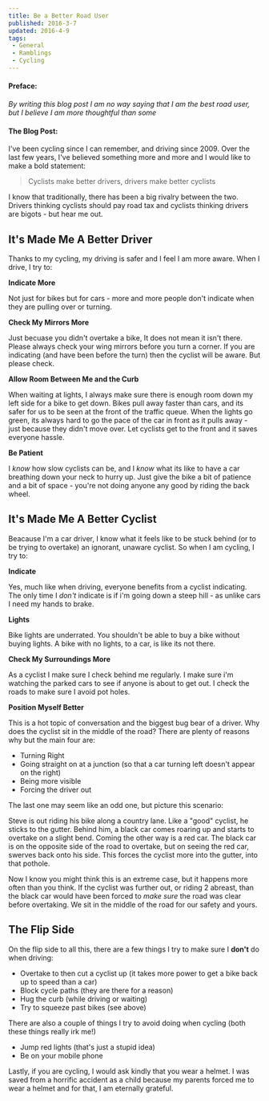 ```yaml
---
title: Be a Better Road User
published: 2016-3-7
updated: 2016-4-9
tags:
 - General
 - Ramblings
 - Cycling
---
```


<h4>Preface:</h4>

<p><em>By writing this blog post I am no way saying that I am the best road user, but I believe I am more thoughtful than some</em></p>



<h4>The Blog Post:</h4>



<p>I've been cycling since I can remember, and driving since 2009. Over the last few years, I've believed something more and more and I would like to make a bold statement:</p>



<blockquote>
Cyclists make better drivers, drivers make better cyclists<br>
</blockquote>



<p>I know that traditionally, there has been a big rivalry between the two. Drivers thinking cyclists should pay road tax and cyclists thinking drivers are bigots - but hear me out.</p>



<h2>It's Made Me A Better Driver</h2>



<p>Thanks to my cycling, my driving is safer and I feel I am more aware. When I drive, I try to:</p>



<p><strong>Indicate More</strong></p>



<p>Not just for bikes but for cars - more and more people don't indicate when they are pulling over or turning.</p>



<p><strong>Check My Mirrors More</strong></p>



<p>Just becuase you didn't overtake a bike, It does not mean it isn't there. Please always check your wing mirrors before you turn a corner. If you are indicating (and have been before the turn) then the cyclist will be aware. But please check.</p>



<p><strong>Allow Room Between Me and the Curb</strong></p>



<p>When waiting at lights, I always make sure there is enough room down my left side for a bike to get down. Bikes pull away faster than cars, and its safer for us to be seen at the front of the traffic queue. When the lights go green, its always hard to go the pace of the car in front as it pulls away - just because they didn't move over. Let cyclists get to the front and it saves everyone hassle.</p>



<p><strong>Be Patient</strong></p>



<p>I <em>know</em> how slow cyclists can be, and I <em>know</em> what its like to have a car breathing down your neck to hurry up. Just give the bike a bit of patience and a bit of space - you're not doing anyone any good by riding the back wheel.</p>



<h2>It's Made Me A Better Cyclist</h2>



<p>Beacause I'm a car driver, I know what it feels like to be stuck behind (or to be trying to overtake) an ignorant, unaware cyclist. So when I am cycling, I try to:</p>



<p><strong>Indicate</strong></p>



<p>Yes, much like when driving, everyone benefits from a cyclist indicating. The only time I <em>don't</em> indicate is if i'm going down a steep hill - as unlike cars I need my hands to brake.</p>



<p><strong>Lights</strong></p>



<p>Bike lights are underrated. You shouldn't be able to buy a bike without buying lights. A bike with no lights, to a car, is like its not there.</p>



<p><strong>Check My Surroundings More</strong></p>



<p>As a cyclist I make sure I check behind me regularly. I make sure i'm watching the parked cars to see if anyone is about to get out. I check the roads to make sure I avoid pot holes. </p>



<p><strong>Position Myself Better</strong></p>



<p>This is a hot topic of conversation and the biggest bug bear of a driver. Why does the cyclist sit in the middle of the road? There are plenty of reasons why but the main four are:</p>



<ul>
<li>Turning Right</li>
<li>Going straight on at a junction (so that a car turning left doesn't appear on the right)</li>
<li>Being more visible</li>
<li>Forcing the driver out</li>
</ul>



<p>The last one may seem like an odd one, but picture this scenario:</p>



<p>Steve is out riding his bike along a country lane. Like a "good" cyclist, he sticks to the gutter. Behind him, a black car comes roaring up and starts to overtake on a slight bend. Coming the other way is a red car. The black car is on the opposite side of the road to overtake, but on seeing the red car, swerves back onto his side. This forces the cyclist more into the gutter, into that pothole.</p>



<p>Now I know you might think this is an extreme case, but it happens more often than you think. If the cyclist was further out, or riding 2 abreast, than the black car would have been forced to <em>make sure</em> the road was clear before overtaking. We sit in the middle of the road for our safety and yours.</p>



<h2>The Flip Side</h2>



<p>On the flip side to all this, there are a few things I try to make sure I <strong>don't</strong> do when driving:</p>



<ul>
<li>Overtake to then cut a cyclist up (it takes more power to get a bike back up to speed than a car)</li>
<li>Block cycle paths (they are there for a reason)</li>
<li>Hug the curb (while driving or waiting)</li>
<li>Try to squeeze past bikes (see above)</li>
</ul>



<p>There are also a couple of things I try to avoid doing when cycling (both these things really irk me!)</p>



<ul>
<li>Jump red lights (that's just a stupid idea)</li>
<li>Be on your mobile phone</li>
</ul>



<p>Lastly, if you are cycling, I would ask kindly that you wear a helmet. I was saved from a horrific accident as a child because my parents forced me to wear a helmet and for that, I am eternally grateful.</p>